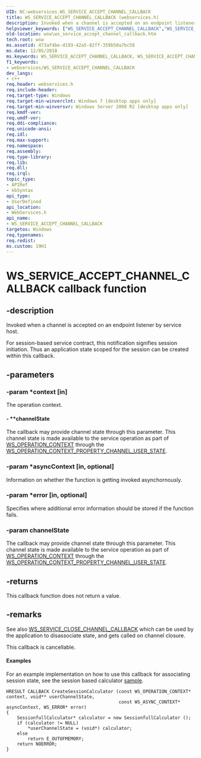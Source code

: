 ```yaml
---
UID: NC:webservices.WS_SERVICE_ACCEPT_CHANNEL_CALLBACK
title: WS_SERVICE_ACCEPT_CHANNEL_CALLBACK (webservices.h)
description: Invoked when a channel is accepted on an endpoint listener by service host.
helpviewer_keywords: ["WS_SERVICE_ACCEPT_CHANNEL_CALLBACK","WS_SERVICE_ACCEPT_CHANNEL_CALLBACK callback","WS_SERVICE_ACCEPT_CHANNEL_CALLBACK callback function [Web Services for Windows]","webservices/WS_SERVICE_ACCEPT_CHANNEL_CALLBACK","wsw.ws_service_accept_channel_callback"]
old-location: wsw\ws_service_accept_channel_callback.htm
tech.root: wsw
ms.assetid: 473af4be-d193-42a5-82ff-359b50a7bc58
ms.date: 12/05/2018
ms.keywords: WS_SERVICE_ACCEPT_CHANNEL_CALLBACK, WS_SERVICE_ACCEPT_CHANNEL_CALLBACK callback, WS_SERVICE_ACCEPT_CHANNEL_CALLBACK callback function [Web Services for Windows], webservices/WS_SERVICE_ACCEPT_CHANNEL_CALLBACK, wsw.ws_service_accept_channel_callback
f1_keywords:
- webservices/WS_SERVICE_ACCEPT_CHANNEL_CALLBACK
dev_langs:
- c++
req.header: webservices.h
req.include-header: 
req.target-type: Windows
req.target-min-winverclnt: Windows 7 [desktop apps only]
req.target-min-winversvr: Windows Server 2008 R2 [desktop apps only]
req.kmdf-ver: 
req.umdf-ver: 
req.ddi-compliance: 
req.unicode-ansi: 
req.idl: 
req.max-support: 
req.namespace: 
req.assembly: 
req.type-library: 
req.lib: 
req.dll: 
req.irql: 
topic_type:
- APIRef
- kbSyntax
api_type:
- UserDefined
api_location:
- WebServices.h
api_name:
- WS_SERVICE_ACCEPT_CHANNEL_CALLBACK
targetos: Windows
req.typenames: 
req.redist: 
ms.custom: 19H1
---
```


# WS_SERVICE_ACCEPT_CHANNEL_CALLBACK callback function


## -description


Invoked when a channel is accepted on an endpoint 
                listener by service host.
            

For session-based service contract, this notification signifies session initiation. 
                Thus an application state scoped for the session can be created within this callback. 
            


## -parameters




### -param *context [in]

The operation context.
                


#### - **channelState

The callback may provide channel state through this parameter. This channel state is
                    made available to the service operation as part of <a href="https://docs.microsoft.com/windows/desktop/wsw/ws-operation-context">WS_OPERATION_CONTEXT</a> through
                    the <a href="https://docs.microsoft.com/windows/desktop/api/webservices/ne-webservices-ws_operation_context_property_id">WS_OPERATION_CONTEXT_PROPERTY_CHANNEL_USER_STATE</a>.
                


### -param *asyncContext [in, optional]

Information on whether the function is getting invoked asynchornously.


### -param *error [in, optional]

Specifies where additional error information should be stored if the function fails.
                


### -param channelState

The callback may provide channel state through this parameter. This channel state is
                    made available to the service operation as part of <a href="https://docs.microsoft.com/windows/desktop/wsw/ws-operation-context">WS_OPERATION_CONTEXT</a> through
                    the <a href="https://docs.microsoft.com/windows/desktop/api/webservices/ne-webservices-ws_operation_context_property_id">WS_OPERATION_CONTEXT_PROPERTY_CHANNEL_USER_STATE</a>.
                


## -returns



This callback function does not return a value.




## -remarks



See also <a href="https://docs.microsoft.com/windows/desktop/api/webservices/nc-webservices-ws_service_close_channel_callback">WS_SERVICE_CLOSE_CHANNEL_CALLBACK</a> which can be used by the application to disassociate state,
                and gets called on channel closure.
            

This callback is cancellable.
            


#### Examples

For an example implementation on how to use this callback for associating session state, see the session based calculator <a href="https://docs.microsoft.com/windows/desktop/wsw/sessionfullcalculatorserviceexample">sample</a>.
            

<div class="code"></div>
<pre class="syntax" xml:space="preserve"><code>HRESULT CALLBACK CreateSessionCalculator (const WS_OPERATION_CONTEXT* context, void** userChannelState,
                                          const WS_ASYNC_CONTEXT* asyncContext, WS_ERROR* error)
{
    SessionfullCalculator* calculator = new SessionfullCalculator ();
    if (calculator != NULL)
        *userChannelState = (void*) calculator;
    else
        return E_OUTOFMEMORY;
    return NOERROR;
}</code></pre>


